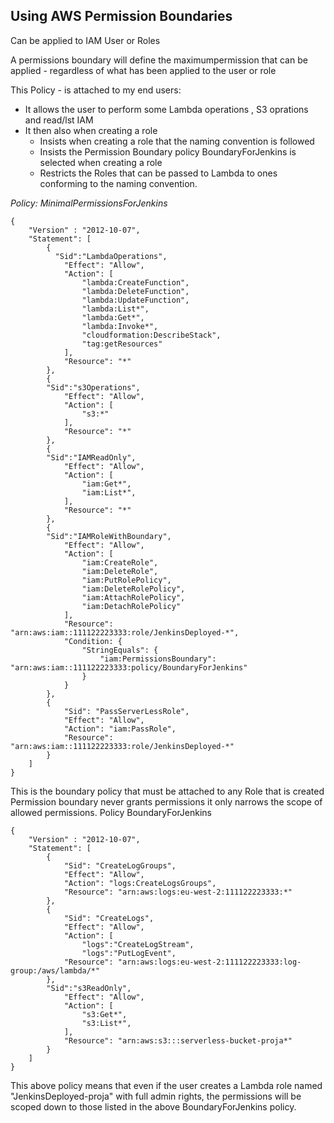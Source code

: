 ## Using AWS Permission Boundaries

Can be applied to IAM User or Roles

A permissions boundary will define the maximumpermission that can be applied - regardless of what has been applied to the user or role


This Policy - is attached to my end users:

* It allows the user to perform some Lambda operations , S3 oprations and read/lst IAM
* It then also when creating a role
  * Insists when creating a role that the naming convention is followed
  * Insists the Permission Boundary policy BoundaryForJenkins is selected when creating a role
  * Restricts the Roles that can be passed to Lambda to ones conforming to the naming convention.



*Policy: MinimalPermissionsForJenkins*

```
{
    "Version" : "2012-10-07",
    "Statement": [
        {
          "Sid":"LambdaOperations",
            "Effect": "Allow", 
            "Action": [
                "lambda:CreateFunction",
                "lambda:DeleteFunction",
                "lambda:UpdateFunction",
                "lambda:List*",
                "lambda:Get*",
                "lambda:Invoke*",
                "cloudformation:DescribeStack",
                "tag:getResources"
            ],
            "Resource": "*"    
        },
        {
        "Sid":"s3Operations",
            "Effect": "Allow", 
            "Action": [
                "s3:*"
            ],
            "Resource": "*"    
        },
        {
        "Sid":"IAMReadOnly",
            "Effect": "Allow", 
            "Action": [
                "iam:Get*",
                "iam:List*",
            ],
            "Resource": "*"    
        },
        {
        "Sid":"IAMRoleWithBoundary",
            "Effect": "Allow", 
            "Action": [
                "iam:CreateRole",
                "iam:DeleteRole",
                "iam:PutRolePolicy",
                "iam:DeleteRolePolicy",
                "iam:AttachRolePolicy",
                "iam:DetachRolePolicy"
            ],
            "Resource": "arn:aws:iam::111122223333:role/JenkinsDeployed-*",
            "Condition: {
                "StringEquals": {
                    "iam:PermissionsBoundary": "arn:aws:iam::111122223333:policy/BoundaryForJenkins"
                }
            }
        },
        {
            "Sid": "PassServerLessRole",
            "Effect": "Allow",
            "Action": "iam:PassRole",
            "Resource": "arn:aws:iam::111122223333:role/JenkinsDeployed-*"
        }
    ]
}
```

This is the boundary policy that must be attached to any Role that is created
Permission boundary never grants permissions it only narrows the scope of allowed permissions.
Policy BoundaryForJenkins

```
{
    "Version" : "2012-10-07",
    "Statement": [
        {
            "Sid": "CreateLogGroups",
            "Effect": "Allow",
            "Action": "logs:CreateLogsGroups",
            "Resource": "arn:aws:logs:eu-west-2:111122223333:*"
        },
        {
            "Sid": "CreateLogs",
            "Effect": "Allow",
            "Action": [
                "logs":"CreateLogStream",
                "logs":"PutLogEvent",
            "Resource": "arn:aws:logs:eu-west-2:111122223333:log-group:/aws/lambda/*"
        },
        "Sid":"s3ReadOnly",
            "Effect": "Allow", 
            "Action": [
                "s3:Get*",
                "s3:List*",
            ],
            "Resource": "arn:aws:s3:::serverless-bucket-proja*"    
        }
    ]
}

```

This above policy means that even if the user creates a Lambda role named "JenkinsDeployed-proja" with full admin rights, the permissions will be scoped down to those listed in the above BoundaryForJenkins policy.

